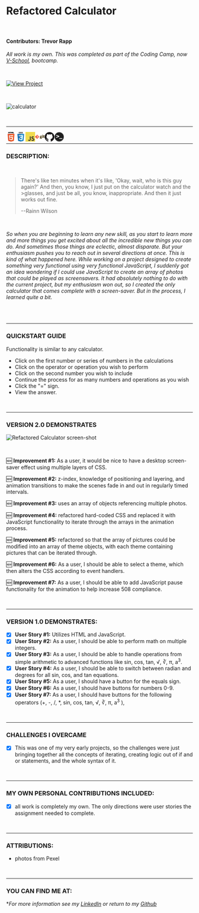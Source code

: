 # Refactored Calculator

<br/>

#### Contributors: Trevor Rapp

*All work is my own.  This was completed as part of the Coding Camp, now [V-School](vschool.io), bootcamp.*

<br/>

[![View Project](https://user-images.githubusercontent.com/11747875/141673311-b2715054-26e2-40a8-9ed1-12563fc392b9.png)](https://trrapp12.github.io/refactored-calculator/)

<br>

![calculator](https://user-images.githubusercontent.com/11747875/32584891-f15a8e06-c4b7-11e7-9cbf-d4a102751962.gif)

<br/>


---

<img align="left" alt="HTML5" width="26px" src="https://raw.githubusercontent.com/github/explore/80688e429a7d4ef2fca1e82350fe8e3517d3494d/topics/html/html.png" />
<img align="left" alt="CSS3" width="26px" src="https://raw.githubusercontent.com/github/explore/80688e429a7d4ef2fca1e82350fe8e3517d3494d/topics/css/css.png" />
<img align="left" alt="JavaScript" width="26px" src="https://raw.githubusercontent.com/github/explore/80688e429a7d4ef2fca1e82350fe8e3517d3494d/topics/javascript/javascript.png" />
<img align="left" alt="Git" width="26px" src="https://raw.githubusercontent.com/github/explore/80688e429a7d4ef2fca1e82350fe8e3517d3494d/topics/git/git.png" />
<img align="left" alt="GitHub" width="26px" src="https://raw.githubusercontent.com/github/explore/78df643247d429f6cc873026c0622819ad797942/topics/github/github.png" />
<img align="left" alt="Terminal" width="26px" src="https://raw.githubusercontent.com/github/explore/80688e429a7d4ef2fca1e82350fe8e3517d3494d/topics/terminal/terminal.png" />

<br>

---

### DESCRIPTION:

<br/>

>There's like ten minutes when it's like, 'Okay, wait, who is this guy again?' And then, you know, I just put on the calculator watch and the >glasses, and just be all, you know, inappropriate. And then it just works out fine.
>
> --Rainn Wilson

<br/>

*So when you are beginning to learn any new skill, as you start to learn more and more things you get excited about all the incredible new things you can do.  And sometimes those things are eclectic, almost disparate.  But your enthusiasm pushes you to reach out in several directions at once.  This is kind of what happened here.  While working on a project designed to create something very functional using very functional JavaScript, I suddenly got an idea wondering if I could use JavaScript to create an array of photos that could be played as screensavers.  It had absolutely nothing to do with the current project, but my enthusiasm won out, so I created the only calculator that comes complete with a screen-saver.  But in the process, I learned quite a bit.*

<br>
<br/>

---

### QUICKSTART GUIDE

Functionality is similar to any calculator.  
- Click on the first number or series of numbers in the calculations
- Click on the operator or operation you wish to perform
- Click on the second number you wish to include
- Continue the process for as many numbers and operations as you wish
- Click the "=" sign. 
- View the answer.

<br/>

---

### VERSION 2.0 DEMONSTRATES


![Refactored Calculator screen-shot](https://cloud.githubusercontent.com/assets/11747875/20289113/230877ee-aa95-11e6-9101-a2ca9d9eb93f.png)

<br> 



🆕 **Improvement #1:** As a user, it would be nice to have a desktop screen-saver effect using multiple layers of CSS.

🆕 **Improvement #2:** z-index, knowledge of positioning and layering, and animation transitions to make the scenes fade in and out in regularly timed intervals.

🆕 **Improvement #3:** uses an array of objects referencing multiple photos.

🆕 **Improvement #4:** refactored hard-coded CSS and replaced it with JavaScript functionality to iterate through the arrays in the animation process.

🆕 **Improvement #5:** refactored so that the array of pictures could be modified into an array of theme objects, with each theme containing pictures that can be iterated through.

🆕 **Improvement #6:** As a user, I should be able to select a theme, which then alters the CSS according to event handlers.

🆕 **Improvement #7:** As a user, I should be able to add JavaScript pause functionality for the animation to help increase 508 compliance. 

<br/>

---

### VERSION 1.0 DEMONSTRATES:


- [x] **User Story #1:** Utilizes HTML and JavaScript.
- [x] **User Story #2:** As a user, I should be able to perform math on multiple integers.
- [x] **User Story #3:** As a user, I should be able to handle operations from simple arithmetic to advanced functions like sin, cos, tan, √, ∛, π, a<sup>3</sup>.
- [x] **User Story #4:** As a user, I should be able to switch between radian and degrees for all sin, cos, and tan equations.
- [x] **User Story #5:** As a user, I should have a button for the equals sign.
- [x] **User Story #6:** As a user, I should have buttons for numbers 0-9.
- [x] **User Story #7:** As a user, I should have buttons for the following operators (+, -, /, *, sin, cos, tan, √, ∛, π, a<sup>3</sup> ), 

<br/>

---

### CHALLENGES I OVERCAME

- [X] This was one of my very early projects, so the challenges were just bringing together all the concepts of iterating, creating logic out of if and or statements, and the whole syntax of it.

<br/>

---

### MY OWN PERSONAL CONTRIBUTIONS INCLUDED:

- [X] all work is completely my own.  The only directions were user stories the assignment needed to complete.

<br/>

---

### ATTRIBUTIONS: 

* photos from Pexel

<br/>

---

### YOU CAN FIND ME AT:

\**For more information see my [LinkedIn](https://www.linkedin.com/in/trevor-rapp-042a1037) or return to my [Github](https://github.com/trrapp12)*

